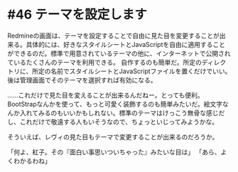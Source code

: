 # #46 テーマを設定します




Redmineの画面は、テーマを設定することで自由に見た目を変更することが出来る。具体的には、好きなスタイルシートとJavaScriptを自由に適用することができるのだ。標準で用意されているテーマの他に、インターネットで公開されているたくさんのテーマを利用できる。
自作するのも簡単だ。所定のディレクトリに、所定の名前でスタイルシートとJavaScriptファイルを置くだけでいい。後は管理画面でそのテーマを選択すれば有効になる。

……これだけで見た目を変えることが出来るんだねー。とっても便利。BootStrapなんかを使って、もっと可愛く装飾するのも簡単みたいだ。絵文字なんか入れてみるのもいいかもしれない。標準のテーマはけっこう無骨な感じだし、これだけで敬遠する人もいそうなので、ちょっといじってみようかな。


そういえば、レヴィの見た目もテーマで変更することが出来るのだろうか。

「何よ、紅子。その『面白い事思いついちゃった』みたいな目は」
「あら、よくわかるわね」